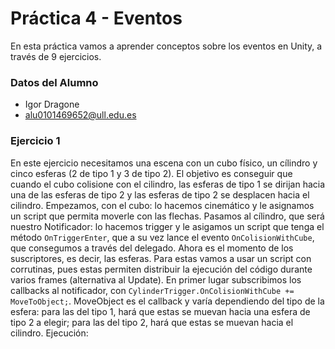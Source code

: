 # Práctica 4 - Eventos
En esta práctica vamos a aprender conceptos sobre los eventos en Unity, a través de 9 ejercicios.

### Datos del Alumno
- Igor Dragone
- alu0101469652@ull.edu.es

### Ejercicio 1
En este ejercicio necesitamos una escena con un cubo físico, un cílindro y cinco esferas (2 de tipo 1 y 3 de tipo 2). El objetivo es conseguir que cuando el cubo colisione con el cilindro, las esferas de tipo 1 se dirijan hacia una de las esferas de tipo 2 y las esferas de tipo 2 se desplacen hacia el cilindro. Empezamos, con el cubo: lo hacemos cinemático y le asignamos un script que permita moverle con las flechas. Pasamos al cílindro, que será nuestro Notificador: lo hacemos trigger y le asigamos un script que tenga el método `OnTriggerEnter`, que a su vez lance el evento `OnColisionWithCube`, que consegumos a través del delegado. Ahora es el momento de los suscriptores, es decir, las esferas. Para estas vamos a usar un script con corrutinas, pues estas permiten distribuir la ejecución del código durante varios frames (alternativa al Update). En primer lugar subscribimos los callbacks al notificador, con `CylinderTrigger.OnColisionWithCube += MoveToObject;`. MoveObject es el callback y varía dependiendo del tipo de la esfera: para las del tipo 1, hará que estas se muevan hacia una esfera de tipo 2 a elegir; para las del tipo 2, hará que estas se muevan hacia el cilindro. Ejecución:
